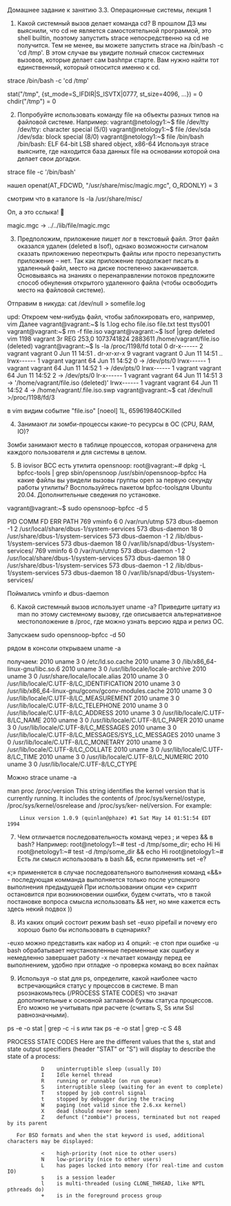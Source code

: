 Домашнее задание к занятию 3.3.
Операционные системы, лекция 1

1. Какой системный вызов делает команда cd? В прошлом ДЗ мы выяснили, что cd не является самостоятельной программой, это shell builtin, поэтому запустить strace непосредственно на cd не получится. Тем не менее, вы можете запустить strace на /bin/bash -c 'cd /tmp'. В этом случае вы увидите полный список системных вызовов, которые делает сам bashпри старте. Вам нужно найти тот единственный, который относится именно к cd.

strace /bin/bash -c 'cd /tmp'

stat("/tmp", {st_mode=S_IFDIR|S_ISVTX|0777, st_size=4096, ...}) = 0
chdir("/tmp")                           = 0



2. Попробуйте использовать команду file на объекты разных типов на файловой системе. Например:
vagrant@netology1:~$ file /dev/tty
/dev/tty: character special (5/0)
vagrant@netology1:~$ file /dev/sda
/dev/sda: block special (8/0)
vagrant@netology1:~$ file /bin/bash
/bin/bash: ELF 64-bit LSB shared object, x86-64
Используя strace выясните, где находится база данных file на основании которой она делает свои догадки.

strace file -c '/bin/bash'

нашел 
openat(AT_FDCWD, "/usr/share/misc/magic.mgc", O_RDONLY) = 3

смотрим что в каталоге
ls -la /usr/share/misc/

Оп, а это сслыка! 

magic.mgc -> ../../lib/file/magic.mgc



3. Предположим, приложение пишет лог в текстовый файл. Этот файл оказался удален (deleted в lsof), однако возможности сигналом сказать приложению переоткрыть файлы или просто перезапустить приложение – нет. Так как приложение продолжает писать в удаленный файл, место на диске постепенно заканчивается. Основываясь на знаниях о перенаправлении потоков предложите способ обнуления открытого удаленного файла (чтобы освободить место на файловой системе).

Отправим в никуда:
cat /dev/null > somefile.log

upd:
Откроем чем-нибудь файл, чтобы заблокировать его, например, vim
Далее 
vagrant@vagrant:~$ ls
1.log  echo  file.iso  file.txt  test  ttys001
vagrant@vagrant:~$ rm -f file.iso 
vagrant@vagrant:~$ lsof |grep deleted
vim       1198                       vagrant    3r      REG              253,0 1073741824    2883611 /home/vagrant/file.iso (deleted)
vagrant@vagrant:~$ ls -la /proc/1198/fd
total 0
dr-x------ 2 vagrant vagrant  0 Jun 11 14:51 .
dr-xr-xr-x 9 vagrant vagrant  0 Jun 11 14:51 ..
lrwx------ 1 vagrant vagrant 64 Jun 11 14:52 0 -> /dev/pts/0
lrwx------ 1 vagrant vagrant 64 Jun 11 14:52 1 -> /dev/pts/0
lrwx------ 1 vagrant vagrant 64 Jun 11 14:52 2 -> /dev/pts/0
lr-x------ 1 vagrant vagrant 64 Jun 11 14:51 3 -> '/home/vagrant/file.iso (deleted)'
lrwx------ 1 vagrant vagrant 64 Jun 11 14:52 4 -> /home/vagrant/.file.iso.swp
vagrant@vagrant:~$ cat /dev/null >/proc/1198/fd/3

в vim видим событие "file.iso" [noeol] 1L, 659619840CKilled





4. Занимают ли зомби-процессы какие-то ресурсы в ОС (CPU, RAM, IO)?

Зомби занимают место в таблице процессов, которая ограничена для каждого пользователя и для системы в целом.

5. В iovisor BCC есть утилита opensnoop:
root@vagrant:~# dpkg -L bpfcc-tools | grep sbin/opensnoop
/usr/sbin/opensnoop-bpfcc
На какие файлы вы увидели вызовы группы open за первую секунду работы утилиты? Воспользуйтесь пакетом bpfcc-toolsдля Ubuntu 20.04. Дополнительные сведения по установке.

vagrant@vagrant:~$ sudo opensnoop-bpfcc -d 5

PID    COMM               FD ERR PATH
769    vminfo              6   0 /var/run/utmp
573    dbus-daemon        -1   2 /usr/local/share/dbus-1/system-services
573    dbus-daemon        18   0 /usr/share/dbus-1/system-services
573    dbus-daemon        -1   2 /lib/dbus-1/system-services
573    dbus-daemon        18   0 /var/lib/snapd/dbus-1/system-services/
769    vminfo              6   0 /var/run/utmp
573    dbus-daemon        -1   2 /usr/local/share/dbus-1/system-services
573    dbus-daemon        18   0 /usr/share/dbus-1/system-services
573    dbus-daemon        -1   2 /lib/dbus-1/system-services
573    dbus-daemon        18   0 /var/lib/snapd/dbus-1/system-services/

Поймались vminfo и dbus-daemon


6. Какой системный вызов использует uname -a? Приведите цитату из man по этому системному вызову, где описывается альтернативное местоположение в /proc, где можно узнать версию ядра и релиз ОС.

Запускаем
sudo opensnoop-bpfcc -d 50

рядом в консоли открываем uname -a

получаем:
2010   uname               3   0 /etc/ld.so.cache
2010   uname               3   0 /lib/x86_64-linux-gnu/libc.so.6
2010   uname               3   0 /usr/lib/locale/locale-archive
2010   uname               3   0 /usr/share/locale/locale.alias
2010   uname               3   0 /usr/lib/locale/C.UTF-8/LC_IDENTIFICATION
2010   uname               3   0 /usr/lib/x86_64-linux-gnu/gconv/gconv-modules.cache
2010   uname               3   0 /usr/lib/locale/C.UTF-8/LC_MEASUREMENT
2010   uname               3   0 /usr/lib/locale/C.UTF-8/LC_TELEPHONE
2010   uname               3   0 /usr/lib/locale/C.UTF-8/LC_ADDRESS
2010   uname               3   0 /usr/lib/locale/C.UTF-8/LC_NAME
2010   uname               3   0 /usr/lib/locale/C.UTF-8/LC_PAPER
2010   uname               3   0 /usr/lib/locale/C.UTF-8/LC_MESSAGES
2010   uname               3   0 /usr/lib/locale/C.UTF-8/LC_MESSAGES/SYS_LC_MESSAGES
2010   uname               3   0 /usr/lib/locale/C.UTF-8/LC_MONETARY
2010   uname               3   0 /usr/lib/locale/C.UTF-8/LC_COLLATE
2010   uname               3   0 /usr/lib/locale/C.UTF-8/LC_TIME
2010   uname               3   0 /usr/lib/locale/C.UTF-8/LC_NUMERIC
2010   uname               3   0 /usr/lib/locale/C.UTF-8/LC_CTYPE

Можно strace uname -a

man proc
/proc/version
              This string identifies the kernel version that is currently running.  It  includes  the
              contents  of  /proc/sys/kernel/ostype,  /proc/sys/kernel/osrelease  and  /proc/sys/ker‐
              nel/version.  For example:

        Linux version 1.0.9 (quinlan@phaze) #1 Sat May 14 01:51:54 EDT 1994




7. Чем отличается последовательность команд через ; и через && в bash? Например:
root@netology1:~# test -d /tmp/some_dir; echo Hi
Hi
root@netology1:~# test -d /tmp/some_dir && echo Hi
root@netology1:~#
Есть ли смысл использовать в bash &&, если применить set -e?


«;» применяется в случае последовательного выполнения команд
«&&» - последующая комманда выполняется только после успешного выполнения предыдущей
При использовании опции «е» скрипт остановится при возникновении ошибки, будем считать, что в такой постановке вопроса смысла использовать && нет, но мне кажется есть здесь некий подвох ))


8. Из каких опций состоит режим bash set -euxo pipefail и почему его хорошо было бы использовать в сценариях?

-euxo можно представить как набор из 4 опций:
-e стоп при ошибке
-u bash обрабатывает неустановленные переменные как ошибку и немедленно завершает работу
-x печатает команду перед ее выполнением, удобно при отладке
-o проверка команд во всех пайпах



9. Используя -o stat для ps, определите, какой наиболее часто встречающийся статус у процессов в системе. В man psознакомьтесь (/PROCESS STATE CODES) что значат дополнительные к основной заглавной буквы статуса процессов. Его можно не учитывать при расчете (считать S, Ss или Ssl равнозначными).

ps -e -o stat | grep -c -i s
или так ps -e -o stat | grep -c S
48


PROCESS STATE CODES
       Here are the different values that the s, stat and state output specifiers (header "STAT" or
       "S") will display to describe the state of a process:

               D    uninterruptible sleep (usually IO)
               I    Idle kernel thread
               R    running or runnable (on run queue)
               S    interruptible sleep (waiting for an event to complete)
               T    stopped by job control signal
               t    stopped by debugger during the tracing
               W    paging (not valid since the 2.6.xx kernel)
               X    dead (should never be seen)
               Z    defunct ("zombie") process, terminated but not reaped by its parent

       For BSD formats and when the stat keyword is used, additional characters may be displayed:

               <    high-priority (not nice to other users)
               N    low-priority (nice to other users)
               L    has pages locked into memory (for real-time and custom IO)
               s    is a session leader
               l    is multi-threaded (using CLONE_THREAD, like NPTL pthreads do)
               +    is in the foreground process group

